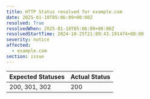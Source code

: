 ```yaml
---
title: HTTP Status resolved for example.com
date: 2025-01-10T05:06:09+00:00Z
resolved: True
resolvedWhen: 2025-01-10T05:06:09+00:00Z
resolvedStartTime: 2024-10-25T21:09:43.191474+00:00
severity: notice
affected:
  - example.com
section: issue
---
```


| Expected Statuses | Actual Status  |
|-------------------|----------------|
| 200, 301, 302 | 200 |
